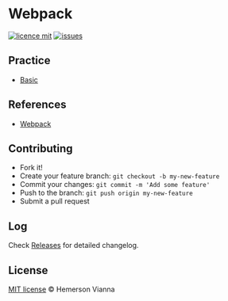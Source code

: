 # Webpack

[![licence mit](https://img.shields.io/badge/license-MIT-blue.svg?style=flat-square)](http://hemersonvianna.mit-license.org/)
[![issues](https://img.shields.io/github/issues/knowledge-solutions/knowledge-webpack.svg?style=flat-square)](https://github.com/knowledge-solutions/knowledge-webpack/issues)

## Practice

- [Basic](practice/basic/)

## References

- [Webpack](https://webpack.github.io/)

## Contributing

- Fork it!
- Create your feature branch: `git checkout -b my-new-feature`
- Commit your changes: `git commit -m 'Add some feature'`
- Push to the branch: `git push origin my-new-feature`
- Submit a pull request

## Log

Check [Releases](https://github.com/knowledge-solutions/knowledge-webpack/releases) for detailed changelog.

## License

[MIT license](http://hemersonvianna.mit-license.org/) © Hemerson Vianna
